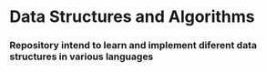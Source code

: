 # Data Structures and Algorithms  

### Repository intend to learn and implement diferent data structures in various languages  

